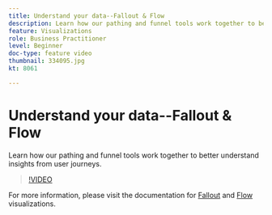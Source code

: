 ```yaml
---
title: Understand your data--Fallout & Flow
description: Learn how our pathing and funnel tools work together to better understand insights from user journeys.
feature: Visualizations
role: Business Practitioner
level: Beginner
doc-type: feature video
thumbnail: 334095.jpg
kt: 8061

---
```


# Understand your data--Fallout & Flow

Learn how our pathing and funnel tools work together to better understand insights from user journeys.

>[!VIDEO](https://video.tv.adobe.com/v/334095/?quality=12&learn=on)

For more information, please visit the documentation for [Fallout](https://experienceleague.adobe.com/docs/analytics/analyze/analysis-workspace/visualizations/fallout/fallout-flow.html?lang=en) and [Flow](https://experienceleague.adobe.com/docs/analytics/analyze/analysis-workspace/visualizations/flow/flow.html?lang=en) visualizations.
